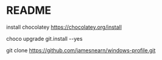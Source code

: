 # README #

install chocolatey https://chocolatey.org/install

choco upgrade git.install --yes

git clone https://github.com/jamesnearn/windows-profile.git